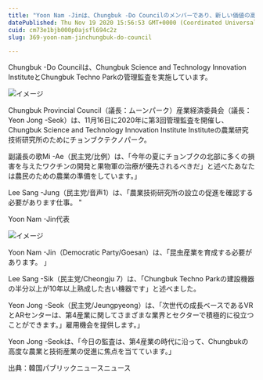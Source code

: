 ```yaml
---
title: "Yoon Nam -Jinは、Chungbuk -Do Councilのメンバーであり、新しい価値の高い産業として注目を集めています。」"
datePublished: Thu Nov 19 2020 15:56:53 GMT+0000 (Coordinated Universal Time)
cuid: cm73e1bjb000p0ajsfl694c2z
slug: 369-yoon-nam-jinchungbuk-do-council

---
```



Chungbuk -Do Councilは、Chungbuk Science and Technology Innovation InstituteとChungbuk Techno Parkの管理監査を実施しています。

![イメージ](https://cdn.hashnode.com/res/hashnode/image/upload/v1739454057326/530dc919-2732-4c88-910f-b1f43d932d44.jpeg)

Chungbuk Provincial Council（議長：ムーンパーク）産業経済委員会（議長：Yeon Jong -Seok）は、11月16日に2020年に第3回管理監査を開催し、Chungbuk Science and Technology Innovation Institute Instituteの農業研究技術研究所のためにチョンブクテクノパーク。

副議長の歌Mi -Ae（民主党/比例）は、「今年の夏にチョンブクの北部に多くの損害を与えたワクチンの開発と果物軍の治療が優先されるべきだ」と述べたあなたは農民のための農業の準備をしています。」

Lee Sang -Jung（民主党/音声1）は、「農業技術研究所の設立の促進を確認する必要があります仕事。 "

Yoon Nam -Jin代表

![イメージ](https://cdn.hashnode.com/res/hashnode/image/upload/v1739454059212/3d9398fd-402f-40d1-aebd-9b1ffb2fce55.jpeg)

Yoon Nam -Jin（Democratic Party/Goesan）は、「昆虫産業を育成する必要があります。 」

Lee Sang -Sik（民主党/Cheongju 7）は、「Chungbuk Techno Parkの建設機器の半分以上が10年以上熟成した古い機器です」と述べました。

Yeon Jong -Seok（民主党/Jeungpyeong）は、「次世代の成長ベースであるVRとARセンターは、第4産業に関してさまざまな業界とセクターで積極的に役立つことができます。」雇用機会を提供します。」

Yeon Jong -Seokは、「今日の監査は、第4産業の時代に沿って、Chungbukの高度な農業と技術産業の促進に焦点を当てています。」

出典：韓国パブリックニュースニュース